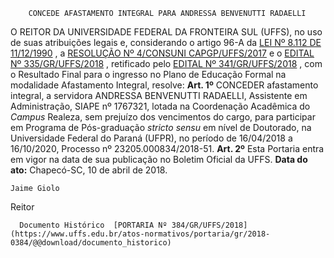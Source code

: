         CONCEDE AFASTAMENTO INTEGRAL PARA ANDRESSA BENVENUTTI RADAELLI  

 O REITOR DA UNIVERSIDADE FEDERAL DA FRONTEIRA SUL (UFFS), no uso de suas atribuições legais e, considerando o artigo 96-A da [LEI Nº 8.112 DE 11/12/1990](http://www.planalto.gov.br/ccivil_03/leis/l8112cons.htm)  , a [RESOLUÇÃO Nº 4/CONSUNI CAPGP/UFFS/2017](https://www.uffs.edu.br/atos-normativos/resolucao/consunicapgp/2017-0004)  e o [EDITAL Nº 335/GR/UFFS/2018](https://www.uffs.edu.br/atos-normativos/edital/gr/2018-0335)  , retificado pelo [EDITAL Nº 341/GR/UFFS/2018](https://www.uffs.edu.br/atos-normativos/edital/gr/2018-0341)  , com o Resultado Final para o ingresso no Plano de Educação Formal na modalidade Afastamento Integral, resolve:   **Art. 1º** CONCEDER afastamento integral, a servidora ANDRESSA BENVENUTTI RADAELLI, Assistente em Administração, SIAPE nº 1767321, lotada na Coordenação Acadêmica do *Campus* Realeza, sem prejuízo dos vencimentos do cargo, para participar em Programa de Pós-graduação *stricto sensu* em nível de Doutorado, na Universidade Federal do Paraná (UFPR), no período de 16/04/2018 a 16/10/2020, Processo nº 23205.000834/2018-51.   **Art. 2º** Esta Portaria entra em vigor na data de sua publicação no Boletim Oficial da UFFS.      **Data do ato:** Chapecó-SC, 10 de abril de 2018.   
 

    Jaime Giolo   
 Reitor 

      Documento Histórico  [PORTARIA Nº 384/GR/UFFS/2018](https://www.uffs.edu.br/atos-normativos/portaria/gr/2018-0384/@@download/documento_historico)     
      